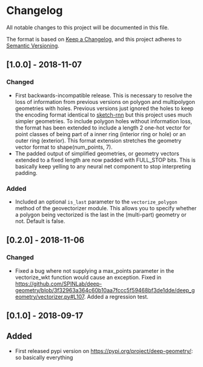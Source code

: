 # Changelog
All notable changes to this project will be documented in this file.

The format is based on [Keep a Changelog](https://keepachangelog.com/en/1.0.0/),
and this project adheres to [Semantic Versioning](https://semver.org/spec/v2.0.0.html).

## [1.0.0] - 2018-11-07
### Changed
- First backwards-incompatible release. This is necessary to resolve the loss of information from previous versions on polygon and multipolygon geometries with holes. Previous versions just ignored the holes to keep the encoding format identical to [sketch-rnn](https://github.com/tensorflow/magenta-js/tree/master/sketch) but this project uses much simpler geometries. To include polygon holes without information loss, the format has been extended to include a length 2 one-hot vector for point classes of being part of a inner ring (interior ring or hole) or an outer ring (exterior). This format extension stretches the geometry vector format to shape(num_points, 7).
- The padded output of simplified geometries, or geometry vectors extended to a fixed length are now padded with FULL_STOP bits. This is basically keep yelling to any neural net component to stop interpreting padding.
### Added
- Included an optional `is_last` parameter to the `vectorize_polygon` method of the geovectorizer module. This allows you to specify whether a polygon being vectorized is the last in the (multi-part) geometry or not. Default is false.

## [0.2.0] - 2018-11-06
### Changed
- Fixed a bug where not supplying a max_points parameter in the vectorize_wkt function would cause an exception. Fixed in https://github.com/SPINLab/deep-geometry/blob/3f32963a364c60b10aa7fccc5f59468bf3de1dde/deep_geometry/vectorizer.py#L107. Added a regression test.

## [0.1.0] - 2018-09-17
## Added
- First released pypi version on https://pypi.org/project/deep-geometry/: so basically everything